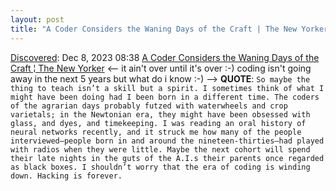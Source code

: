 ```yaml
---
layout: post
title: "A Coder Considers the Waning Days of the Craft | The New Yorker"
---
```

[Discovered](http://rolandtanglao.com/2020/07/29/p1-blogthis-checkvist-list-links-to-blog/): Dec 8, 2023 08:38 [A Coder Considers the Waning Days of the Craft ¦ The New Yorker](https://www.newyorker.com/magazine/2023/11/20/a-coder-considers-the-waning-days-of-the-craft?currentPage=all) <-- it ain't over until it's over :-) coding isn't going away in the next 5 years but what do i know :-) --> **QUOTE**: `So maybe the thing to teach isn’t a skill but a spirit. I sometimes think of what I might have been doing had I been born in a different time. The coders of the agrarian days probably futzed with waterwheels and crop varietals; in the Newtonian era, they might have been obsessed with glass, and dyes, and timekeeping. I was reading an oral history of neural networks recently, and it struck me how many of the people interviewed—people born in and around the nineteen-thirties—had played with radios when they were little. Maybe the next cohort will spend their late nights in the guts of the A.I.s their parents once regarded as black boxes. I shouldn’t worry that the era of coding is winding down. Hacking is forever.`
